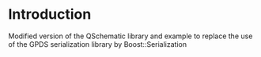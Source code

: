# Introduction
Modified version of the QSchematic library and example to replace the use of the GPDS serialization library by Boost::Serialization